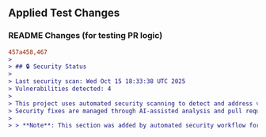 ## Applied Test Changes

### README Changes (for testing PR logic)
```diff
457a458,467
> 
> ## 🔒 Security Status
> 
> Last security scan: Wed Oct 15 18:33:38 UTC 2025
> Vulnerabilities detected: 4
> 
> This project uses automated security scanning to detect and address vulnerabilities.
> Security fixes are managed through AI-assisted analysis and pull requests.
> 
> > **Note**: This section was added by automated security workflow for testing PR logic.
```
